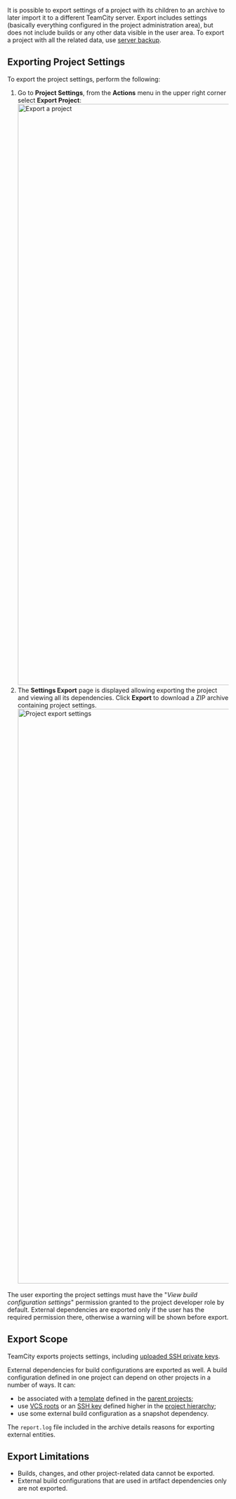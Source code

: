 [//]: # (title: Project Export)
[//]: # (auxiliary-id: Project Export)

It is possible to export settings of a project with its children to an archive to later import it to a different TeamCity server. Export includes settings (basically everything configured in the project administration area), but does not include builds or any other data visible in the user area. To export a project with all the related data, use [server backup](teamcity-data-backup.md).

## Exporting Project Settings

To export the project settings, perform the following: 
1. Go to __Project Settings__, from the __Actions__ menu in the upper right corner select __Export Project__: <img src="export1.png" width="1322" alt="Export a project"/>
2. The __Settings Export__ page is displayed allowing exporting the project and viewing all its dependencies. Click __Export__ to download a ZIP archive containing project settings. <img src="export2.png" width="1307" alt="Project export settings"/>

The user exporting the project settings must have the "_View build configuration settings_" permission granted to the project developer role by default. External dependencies are exported only if the user has the required permission there, otherwise a warning will be shown before export.

## Export Scope

TeamCity exports projects settings, including [uploaded SSH private keys](ssh-keys-management.md).

External dependencies for build configurations are exported as well. A build configuration defined in one project can depend on other projects in a number of ways. It can:
* be associated with a [template](build-configuration-template.md) defined in the [parent projects](project.md#Settings+Propagation);
* use [VCS roots](vcs-root.md) or an [SSH key](ssh-keys-management.md) defined higher in the [project hierarchy](project.md#Project+Hierarchy);
* use some external build configuration as a snapshot dependency.

The `report.log` file included in the archive details reasons for exporting external entities. 

## Export Limitations

* Builds, changes, and other project-related data cannot be exported.
* External build configurations that are used in artifact dependencies only are not exported.